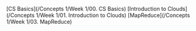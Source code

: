[CS Basics](/Concepts 1/Week 1/00. CS Basics)
[Introduction to Clouds](/Concepts 1/Week 1/01. Introduction to Clouds)
[MapReduce](/Concepts 1/Week 1/03. MapReduce)
